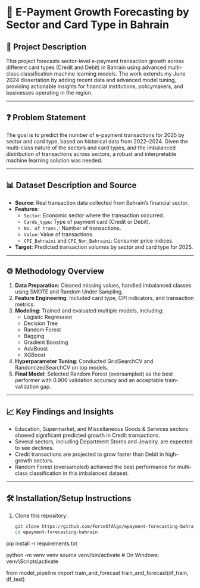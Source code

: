 # 🏦 E-Payment Growth Forecasting by Sector and Card Type in Bahrain

## 📄 Project Description

This project forecasts sector-level e-payment transaction growth across different card types (Credit and Debit) in Bahrain using advanced multi-class classification machine learning models. The work extends my June 2024 dissertation by adding recent data and advanced model tuning, providing actionable insights for financial institutions, policymakers, and businesses operating in the region.

---

## ❓ Problem Statement

The goal is to predict the number of e-payment transactions for 2025 by sector and card type, based on historical data from 2022–2024. Given the multi-class nature of the sectors and card types, and the imbalanced distribution of transactions across sectors, a robust and interpretable machine learning solution was needed.

---

## 📊 Dataset Description and Source

- **Source**: Real transaction data collected from Bahrain’s financial sector.
- **Features**:
  - `Sector`: Economic sector where the transaction occurred.
  - `Cards_type`: Type of payment card (Credit or Debit).
  - `No. of trans.`: Number of transactions.
  - `Value`: Value of transactions.
  - `CPI_Bahraini` and `CPI_Non_Bahraini`: Consumer price indices.
- **Target**: Predicted transaction volumes by sector and card type for 2025.

---

## ⚙️ Methodology Overview

1. **Data Preparation**: Cleaned missing values, handled imbalanced classes using SMOTE and Random Under Sampling.
2. **Feature Engineering**: Included card type, CPI indicators, and transaction metrics.
3. **Modeling**: Trained and evaluated multiple models, including:
   - Logistic Regression
   - Decision Tree
   - Random Forest
   - Bagging
   - Gradient Boosting
   - AdaBoost
   - XGBoost
4. **Hyperparameter Tuning**: Conducted GridSearchCV and RandomizedSearchCV on top models.
5. **Final Model**: Selected Random Forest (oversampled) as the best performer with 0.906 validation accuracy and an acceptable train-validation gap.

---

## 📈 Key Findings and Insights

- Education, Supermarket, and Miscellaneous Goods & Services sectors showed significant predicted growth in Credit transactions.
- Several sectors, including Department Stores and Jewelry, are expected to see declines.
- Credit transactions are projected to grow faster than Debit in high-growth sectors.
- Random Forest (oversampled) achieved the best performance for multi-class classification in this imbalanced dataset.

---

## 🛠️ Installation/Setup Instructions

1. Clone this repository:
   ```bash
   git clone https://github.com/ForceOfAlgo/epayment-forecasting-bahrain.git
   cd epayment-forecasting-bahrain

pip install -r requirements.txt

python -m venv venv
source venv/bin/activate  # On Windows: venv\Scripts\activate

from model_pipeline import train_and_forecast
train_and_forecast(df_train, df_test)
